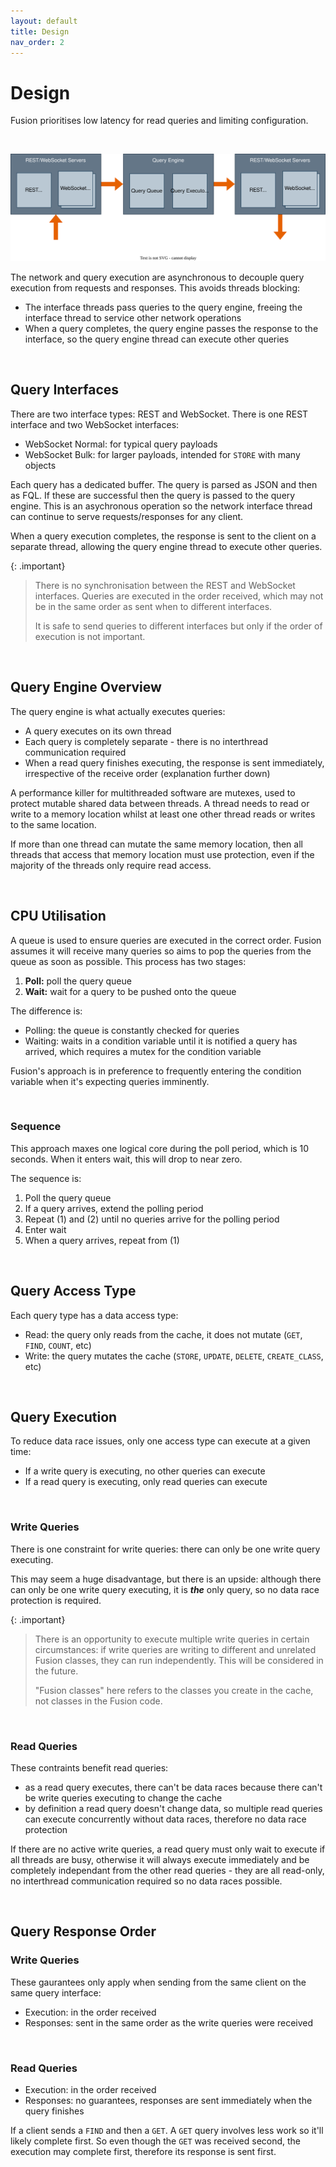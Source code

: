 ```yaml
---
layout: default
title: Design
nav_order: 2
---
```


# Design

Fusion prioritises low latency for read queries and limiting configuration.


<br/>

![Fusion design](images/design_overview.svg)

The network and query execution are asynchronous to decouple query execution from requests and responses. This avoids threads blocking:

- The interface threads pass queries to the query engine, freeing the interface thread to service other network operations
- When a query completes, the query engine passes the response to the interface, so the query engine thread can execute other queries


<br/>


## Query Interfaces
There are two interface types: REST and WebSocket. There is one REST interface and two WebSocket interfaces:

- WebSocket Normal: for typical query payloads
- WebSocket Bulk: for larger payloads, intended for `STORE` with many objects

Each query has a dedicated buffer. The query is parsed as JSON and then as FQL. If these are successful then the query is passed to the query engine. This is an asychronous operation so the network interface thread can continue to serve requests/responses for any client.

When a query execution completes, the response is sent to the client on a separate thread, allowing the query engine thread to execute other queries.

{: .important}
> There is no synchronisation between the REST and WebSocket interfaces. Queries are executed in the order received, which may not be in the same order as sent when to different interfaces.
>
> It is safe to send queries to different interfaces but only if the order of execution is not important.

<br/>


## Query Engine Overview
The query engine is what actually executes queries:

- A query executes on its own thread
- Each query is completely separate - there is no interthread communication required
- When a read query finishes executing, the response is sent immediately, irrespective of the receive order (explanation further down)

A performance killer for multithreaded software are mutexes, used to protect mutable shared data between threads. A thread needs to read or write to a memory location whilst at least one other thread reads or writes to the same location.

If more than one thread can mutate the same memory location, then all threads that access that memory location must use protection, even if the majority of the threads only require read access.

<br/>


## CPU Utilisation
A queue is used to ensure queries are executed in the correct order. Fusion assumes it will receive many queries so aims to pop the queries from the queue as soon as possible. This process has two stages:

1. **Poll:** poll the query queue
2. **Wait:** wait for a query to be pushed onto the queue

The difference is:
- Polling: the queue is constantly checked for queries
- Waiting: waits in a condition variable until it is notified a query has arrived, which requires a mutex for the condition variable

Fusion's approach is in preference to frequently entering the condition variable when it's expecting queries imminently.

<br/>


### Sequence
This approach maxes one logical core during the poll period, which is 10 seconds. When it enters wait, this will drop to near zero.

The sequence is:

1. Poll the query queue
2. If a query arrives, extend the polling period
3. Repeat (1) and (2) until no queries arrive for the polling period
4. Enter wait
5. When a query arrives, repeat from (1)


<br/>


## Query Access Type
Each query type has a data access type:

- Read: the query only reads from the cache, it does not mutate (`GET`, `FIND`, `COUNT`, etc)
- Write: the query mutates the cache (`STORE`, `UPDATE`, `DELETE`, `CREATE_CLASS`, etc)


<br/>


## Query Execution
To reduce data race issues, only one access type can execute at a given time:

- If a write query is executing, no other queries can execute
- If a read query is executing, only read queries can execute


<br/>


### Write Queries
There is one constraint for write queries: there can only be one write query executing.

This may seem a huge disadvantage, but there is an upside: although there can only be one write query executing, it is _**the**_ only query, so no data race protection is required. 



{: .important}
> There is an opportunity to execute multiple write queries in certain circumstances: if write queries are writing to different and unrelated Fusion classes, they can run independently. This will be considered in the future.
>
>"Fusion classes" here refers to the classes you create in the cache, not classes in the Fusion code.


<br/>


### Read Queries
These contraints benefit read queries:
- as a read query executes, there can't be data races because there can't be write queries executing to change the cache
- by definition a read query doesn't change data, so multiple read queries can execute concurrently without data races, therefore no data race protection

If there are no active write queries, a read query must only wait to execute if all threads are busy, otherwise it will always execute immediately and be completely independant from the other read queries - they are all read-only, no interthread communication required so no data races possible.


<br/>


## Query Response Order


### Write Queries
These gaurantees only apply when sending from the same client on the same query interface:

- Execution: in the order received
- Responses: sent in the same order as the write queries were received

<br/>

### Read Queries

- Execution: in the order received
- Responses: no guarantees, responses are sent immediately when the query finishes

If a client sends a `FIND` and then a `GET`. A `GET` query involves less work so it'll likely complete first. So even though the `GET` was received second, the execution may complete first, therefore its response is sent first.



